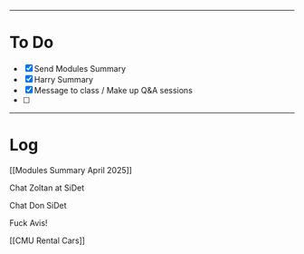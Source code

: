 

---
# To Do

- [x] Send Modules Summary 
- [x]  Harry Summary 
- [x] Message to class / Make up Q&A sessions
- [ ] 

---

# Log

[[Modules Summary April 2025]]

Chat Zoltan at SiDet

Chat Don SiDet

Fuck Avis!

[[CMU Rental Cars]]

